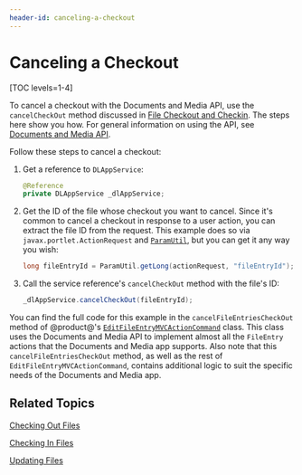 ```yaml
---
header-id: canceling-a-checkout
---
```


# Canceling a Checkout

[TOC levels=1-4]

To cancel a checkout with the Documents and Media API, use the 
`cancelCheckOut` method discussed in 
[File Checkout and Checkin](/docs/7-2/frameworks/-/knowledge_base/f/file-checkout-and-checkin). 
The steps here show you how. For general information on using the API, see 
[Documents and Media API](/docs/7-2/frameworks/-/knowledge_base/f/documents-and-media-api). 

Follow these steps to cancel a checkout: 

1.  Get a reference to `DLAppService`: 

    ```java
    @Reference
    private DLAppService _dlAppService;
    ```

2.  Get the ID of the file whose checkout you want to cancel. Since it's common 
    to cancel a checkout in response to a user action, you can extract the file 
    ID from the request. This example does so via `javax.portlet.ActionRequest` 
    and 
    [`ParamUtil`](@platform-ref@/7.2-latest/javadocs/portal-kernel/com/liferay/portal/kernel/util/ParamUtil.html), 
    but you can get it any way you wish: 

    ```java
    long fileEntryId = ParamUtil.getLong(actionRequest, "fileEntryId");
    ```

3.  Call the service reference's `cancelCheckOut` method with the file's ID: 

    ```java
    _dlAppService.cancelCheckOut(fileEntryId);
    ```

You can find the full code for this example in the `cancelFileEntriesCheckOut` 
method of @product@'s 
[`EditFileEntryMVCActionCommand`](https://github.com/liferay/liferay-portal/blob/master/modules/apps/document-library/document-library-web/src/main/java/com/liferay/document/library/web/internal/portlet/action/EditFileEntryMVCActionCommand.java) 
class. This class uses the Documents and Media API to implement almost all the 
`FileEntry` actions that the Documents and Media app supports. Also note that 
this `cancelFileEntriesCheckOut` method, as well as the rest of 
`EditFileEntryMVCActionCommand`, contains additional logic to suit the specific 
needs of the Documents and Media app. 

## Related Topics

[Checking Out Files](/docs/7-2/frameworks/-/knowledge_base/f/checking-out-files)

[Checking In Files](/docs/7-2/frameworks/-/knowledge_base/f/checking-in-files)

[Updating Files](/docs/7-2/frameworks/-/knowledge_base/f/updating-files)
